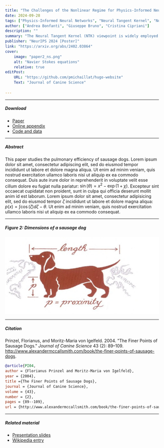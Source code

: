 ```yaml
---
title: "The Challenges of the Nonlinear Regime for Physics-Informed Neural Networks" 
date: 2024-09-28
tags: ["Physics-Informed Neural Networks", "Neural Tangent Kernel", "Nonlinear PDEs", "Second-order optimization"]
author: ["Andrea Bonfanti", "Giuseppe Bruno", "Cristina Cipriani"]
description: "" 
summary: "The Neural Tangent Kernel (NTK) viewpoint is widely employed to analyze the training dynamics of overparameterized Physics-Informed Neural Networks (PINNs). However, unlike the case of linear Partial Differential Equations (PDEs), we show how the NTK perspective falls short in the nonlinear scenario. Specifically, we establish that the NTK yields a random matrix at initialization that is not constant during training, contrary to conventional belief. Another significant difference from the linear regime is that, even in the idealistic infinite-width limit, the Hessian does not vanish and hence it cannot be disregarded during training. This motivates the adoption of second-order optimization methods. We explore the convergence guarantees of such methods in both linear and nonlinear cases, addressing challenges such as spectral bias and slow convergence. Every theoretical result is supported by numerical examples with both linear and nonlinear PDEs, and we highlight the benefits of second-order methods in benchmark test cases." 
publisher: "NeurIPS 2024 [Poster]"
link: "https://arxiv.org/abs/2402.03864"
cover:
    image: "paper2_ns.png"
    alt: "Navier Stokes equations"
    relative: true
editPost:
    URL: "https://github.com/pmichaillat/hugo-website"
    Text: "Journal of Canine Science"

---
```


---

##### Download

+ [Paper](paper2.pdf)
+ [Online appendix](appendix2.pdf)
+ [Code and data](https://github.com/pmichaillat/wunk-model)

---

##### Abstract

This paper studies the pulmonary efficiency of sausage dogs. Lorem ipsum dolor sit amet, consectetur adipiscing elit, sed do eiusmod tempor incididunt ut labore et dolore magna aliqua. Ut enim ad minim veniam, quis nostrud exercitation ullamco laboris nisi ut aliquip ex ea commodo consequat. Duis aute irure dolor in reprehenderit in voluptate velit esse cillum dolore eu fugiat nulla pariatur: $\sin(\theta) = x^2 - \exp(1+\chi)$. Excepteur sint occaecat cupidatat non proident, sunt in culpa qui officia deserunt mollit anim id est laborum. Lorem ipsum dolor sit amet, consectetur adipisicing elit, sed do eiusmod tempor $\zeta$ incididunt ut labore et dolore magna aliqua: $p(x) = \int \cos(\zeta) d\zeta - \theta$. Ut enim ad minim veniam, quis nostrud exercitation ullamco laboris nisi ut aliquip ex ea commodo consequat.

---

##### Figure 2: Dimensions of a sausage dog

![](paper2.png)

---

##### Citation

Prinzel, Florianus, and Moritz-Maria von Igelfeld. 2004. "The Finer Points of Sausage Dogs." *Journal of Canine Science* 43 (2): 89–109. http://www.alexandermccallsmith.com/book/the-finer-points-of-sausage-dogs.

```BibTeX
@article{PI04,
author = {Florianus Prinzel and Moritz-Maria von Igelfeld},
year = {2004},
title ={The Finer Points of Sausage Dogs},
journal = {Journal of Canine Science},
volume = {43},
number = {2},
pages = {89--109},
url = {http://www.alexandermccallsmith.com/book/the-finer-points-of-sausage-dogs}}
```

---

##### Related material

+ [Presentation slides](presentation2.pdf)
+ [Wikipedia entry](https://en.wikipedia.org/wiki/The_Finer_Points_of_Sausage_Dogs)
